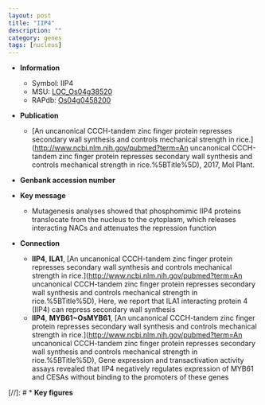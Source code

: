 ```yaml
---
layout: post
title: "IIP4"
description: ""
category: genes
tags: [nucleus]
---
```


* **Information**  
    + Symbol: IIP4  
    + MSU: [LOC_Os04g38520](http://rice.uga.edu/cgi-bin/ORF_infopage.cgi?orf=LOC_Os04g38520)  
    + RAPdb: [Os04g0458200](https://rapdb.dna.affrc.go.jp/locus/?name=Os04g0458200)  

* **Publication**  
    + [An uncanonical CCCH-tandem zinc finger protein represses secondary wall synthesis and controls mechanical strength in rice.](http://www.ncbi.nlm.nih.gov/pubmed?term=An uncanonical CCCH-tandem zinc finger protein represses secondary wall synthesis and controls mechanical strength in rice.%5BTitle%5D), 2017, Mol Plant.

* **Genbank accession number**  

* **Key message**  
    + Mutagenesis analyses showed that phosphomimic IIP4 proteins translocate from the nucleus to the cytoplasm, which releases interacting NACs and attenuates the repression function

* **Connection**  
    + __IIP4__, __ILA1__, [An uncanonical CCCH-tandem zinc finger protein represses secondary wall synthesis and controls mechanical strength in rice.](http://www.ncbi.nlm.nih.gov/pubmed?term=An uncanonical CCCH-tandem zinc finger protein represses secondary wall synthesis and controls mechanical strength in rice.%5BTitle%5D),  Here, we report that ILA1 interacting protein 4 (IIP4) can repress secondary wall synthesis
    + __IIP4__, __MYB61~OsMYB61__, [An uncanonical CCCH-tandem zinc finger protein represses secondary wall synthesis and controls mechanical strength in rice.](http://www.ncbi.nlm.nih.gov/pubmed?term=An uncanonical CCCH-tandem zinc finger protein represses secondary wall synthesis and controls mechanical strength in rice.%5BTitle%5D),  Gene expression and transactivation activity assays revealed that IIP4 negatively regulates expression of MYB61 and CESAs without binding to the promoters of these genes

[//]: # * **Key figures**  


